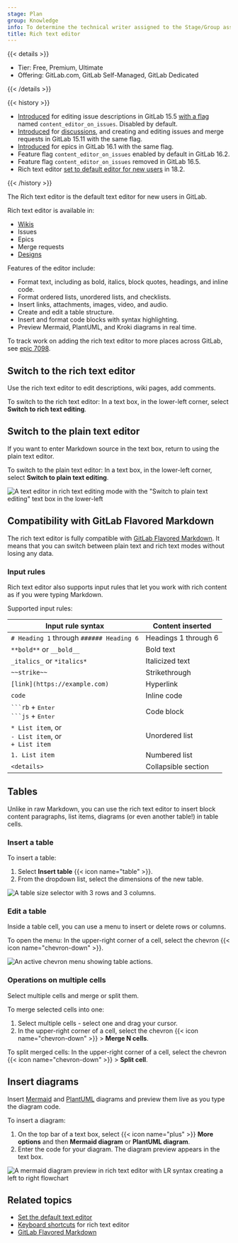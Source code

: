 ```yaml
---
stage: Plan
group: Knowledge
info: To determine the technical writer assigned to the Stage/Group associated with this page, see https://handbook.gitlab.com/handbook/product/ux/technical-writing/#assignments
title: Rich text editor
---
```


{{< details >}}

- Tier: Free, Premium, Ultimate
- Offering: GitLab.com, GitLab Self-Managed, GitLab Dedicated

{{< /details >}}

{{< history >}}

- [Introduced](https://gitlab.com/gitlab-org/gitlab/-/issues/371931) for editing issue descriptions in GitLab 15.5 [with a flag](../administration/feature_flags/_index.md) named `content_editor_on_issues`. Disabled by default.
- [Introduced](https://gitlab.com/gitlab-org/gitlab/-/issues/382636) for [discussions](discussions/_index.md), and creating and editing issues and merge requests in GitLab 15.11 with the same flag.
- [Introduced](https://gitlab.com/gitlab-org/gitlab/-/issues/407507) for epics in GitLab 16.1 with the same flag.
- Feature flag `content_editor_on_issues` enabled by default in GitLab 16.2.
- Feature flag `content_editor_on_issues` removed in GitLab 16.5.
- Rich text editor [set to default editor for new users](https://gitlab.com/gitlab-org/gitlab/-/issues/536611) in 18.2.

{{< /history >}}

The Rich text editor is the default text editor for new users in GitLab.

Rich text editor is available in:

- [Wikis](project/wiki/_index.md)
- Issues
- Epics
- Merge requests
- [Designs](project/issues/design_management.md)

Features of the editor include:

- Format text, including as bold, italics, block quotes, headings, and inline code.
- Format ordered lists, unordered lists, and checklists.
- Insert links, attachments, images, video, and audio.
- Create and edit a table structure.
- Insert and format code blocks with syntax highlighting.
- Preview Mermaid, PlantUML, and Kroki diagrams in real time.

To track work on adding the rich text editor to more places across GitLab, see
[epic 7098](https://gitlab.com/groups/gitlab-org/-/epics/7098).

## Switch to the rich text editor

Use the rich text editor to edit descriptions, wiki pages, add comments.

To switch to the rich text editor: In a text box, in the lower-left corner, select
**Switch to rich text editing**.

## Switch to the plain text editor

If you want to enter Markdown source in the text box, return to using the plain text editor.

To switch to the plain text editor: In a text box, in the lower-left corner, select
**Switch to plain text editing**.

![A text editor in rich text editing mode with the "Switch to plain text editing" text box in the lower-left](img/rich_text_editor_01_v16_2.png)

## Compatibility with GitLab Flavored Markdown

The rich text editor is fully compatible with [GitLab Flavored Markdown](markdown.md).
It means that you can switch between plain text and rich text modes without losing any data.

### Input rules

Rich text editor also supports input rules that let you work with rich content as if you were
typing Markdown.

Supported input rules:

| Input rule syntax                                         | Content inserted     |
| --------------------------------------------------------- | -------------------- |
| `# Heading 1` through `###### Heading 6`                  | Headings 1 through 6 |
| `**bold**` or `__bold__`                                  | Bold text            |
| `_italics_` or `*italics*`                                | Italicized text      |
| `~~strike~~`                                              | Strikethrough        |
| `[link](https://example.com)`                             | Hyperlink            |
| `code`                                                    | Inline code          |
| ` ```rb ` + <kbd>Enter</kbd> <br> ` ```js ` + <kbd>Enter</kbd> | Code block      |
| `* List item`, or<br> `- List item`, or<br> `+ List item` | Unordered list       |
| `1. List item`                                            | Numbered list        |
| `<details>`                                               | Collapsible section  |

## Tables

Unlike in raw Markdown, you can use the rich text editor to insert block content paragraphs,
list items, diagrams (or even another table!) in table cells.

### Insert a table

To insert a table:

1. Select **Insert table** {{< icon name="table" >}}.
1. From the dropdown list, select the dimensions of the new table.

![A table size selector with 3 rows and 3 columns.](img/rich_text_editor_02_v16_2.png)

### Edit a table

Inside a table cell, you can use a menu to insert or delete rows or columns.

To open the menu: In the upper-right corner of a cell, select the chevron {{< icon name="chevron-down" >}}.

![An active chevron menu showing table actions.](img/rich_text_editor_03_v16_2.png)

### Operations on multiple cells

Select multiple cells and merge or split them.

To merge selected cells into one:

1. Select multiple cells - select one and drag your cursor.
1. In the upper-right corner of a cell, select the chevron {{< icon name="chevron-down" >}} > **Merge N cells**.

To split merged cells: In the upper-right corner of a cell, select the chevron {{< icon name="chevron-down" >}} > **Split cell**.

## Insert diagrams

Insert [Mermaid](https://mermaidjs.github.io/) and [PlantUML](https://plantuml.com/) diagrams and
preview them live as you type the diagram code.

To insert a diagram:

1. On the top bar of a text box, select {{< icon name="plus" >}} **More options** and then **Mermaid diagram** or **PlantUML diagram**.
1. Enter the code for your diagram. The diagram preview appears in the text box.

![A mermaid diagram preview in rich text editor with LR syntax creating a left to right flowchart](img/rich_text_editor_04_v16_2.png)

## Related topics

- [Set the default text editor](profile/preferences.md#set-the-default-text-editor)
- [Keyboard shortcuts](shortcuts.md#rich-text-editor) for rich text editor
- [GitLab Flavored Markdown](markdown.md)
